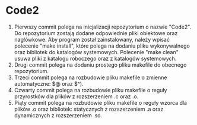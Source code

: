 # Code2
1. Pierwszy commit polega na inicjalizacji repozytorium o nazwie "Code2". Do repozytorium zostają dodane odpowiednie pliki obiektowe oraz nagłówkowe. Aby program został zainstalowany, należy wpisać polecenie "make install", które polega na dodaniu pliku wykonywalnego oraz bibliotek do katalogów systemowych. Polecenie "make clean" usuwa pliki z katalogu roboczego oraz z katalogów systemowych. 
2. Drugi commit polega na dodaniu prostego pliku makefile do obecnego repozytorium.
3. Trzeci commit polega na rozbudowie pliku makefile o zmienne automatyczne: $@ oraz $^).
4. Czwarty commit polega na rozbudowie pliku makefile o reguły przyrostków dla plików z rozszerzeniem .c oraz .o. 
5. Piąty commit polega na rozbudowie pliku makefile o reguły wzorca dla plików .o oraz bibliotek: statycznych z rozszerzeniem .a oraz dynamicznych z rozszerzeniem .so.
